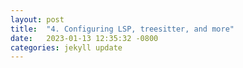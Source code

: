 ```yaml
---
layout: post
title:  "4. Configuring LSP, treesitter, and more"
date:   2023-01-13 12:35:32 -0800
categories: jekyll update
---
```

